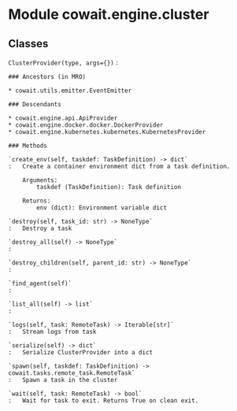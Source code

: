 Module cowait.engine.cluster
============================

Classes
-------

`ClusterProvider(type, args={})`
:   

    ### Ancestors (in MRO)

    * cowait.utils.emitter.EventEmitter

    ### Descendants

    * cowait.engine.api.ApiProvider
    * cowait.engine.docker.docker.DockerProvider
    * cowait.engine.kubernetes.kubernetes.KubernetesProvider

    ### Methods

    `create_env(self, taskdef: TaskDefinition) ‑> dict`
    :   Create a container environment dict from a task definition.
        
        Arguments:
            taskdef (TaskDefinition): Task definition
        
        Returns:
            env (dict): Environment variable dict

    `destroy(self, task_id: str) ‑> NoneType`
    :   Destroy a task

    `destroy_all(self) ‑> NoneType`
    :

    `destroy_children(self, parent_id: str) ‑> NoneType`
    :

    `find_agent(self)`
    :

    `list_all(self) ‑> list`
    :

    `logs(self, task: RemoteTask) ‑> Iterable[str]`
    :   Stream logs from task

    `serialize(self) ‑> dict`
    :   Serialize ClusterProvider into a dict

    `spawn(self, taskdef: TaskDefinition) ‑> cowait.tasks.remote_task.RemoteTask`
    :   Spawn a task in the cluster

    `wait(self, task: RemoteTask) ‑> bool`
    :   Wait for task to exit. Returns True on clean exit.